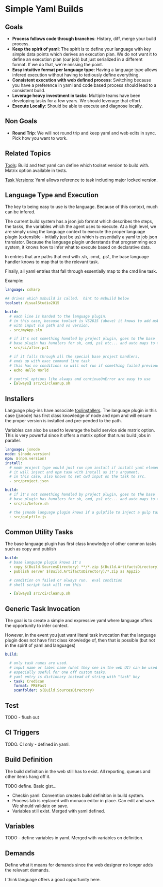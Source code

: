 # Simple Yaml Builds

## Goals

- **Process follows code through branches**: History, diff, merge your build process.
- **Keep the spirit of yaml**:  The spirit is to define your language with key simple data points which derives an execution plan.  We do not want it to define an execution plan (our job) but just serialized in a different format.  If we do that, we're missing the point.
- **Easy intuitive format per language type**: Having a language type allows infered execution without having to tediously define everything. 
- **Consistent execution with web defined process**: Switching because you have a preference in yaml and code based process should lead to a consistent build.
- **Leverage heavy investment in tasks**: Multiple teams have been developing tasks for a few years.  We should leverage that effort.
- **Execute Locally**: Should be able to execute and diagnose locally.

## Non Goals

- **Round Trip**: We will not round trip and keep yaml and web edits in sync.  Pick how you want to work.

## Related Topics

[Tools](tools.md): Build and test yaml can define which toolset version to build with.  Matrix option available in tests.  

[Task Versions](preview.md): Yaml allows reference to task including major locked version.

## Language Type and Execution

The key to being easy to use is the language.  Because of this context, much can be infered.

The current build system has a json job format which describes the steps, the tasks, the variables which the agent uses to execute.  At a high level, we are simply using the language context to execute the proper language plugin (extensible - initially just be us) which is essentially a yaml to job json translator.  Because the language plugin understands that programming eco system, it knows how to infer what to execute based on declarative data.

In entries that are paths that end with .sh, .cmd, .ps1, the base language handler knows to map that to the relevant task.

Finally, all yaml entries that fall through essentially map to the cmd line task.

Example:

```yaml
language: csharp

## drives which msbuild is called.  hint to msbuild below
toolset: VisualStudio2015

build:
  # each line is handed to the language plugin.
  # in this case, because toolset is VS2015 (above) it knows to add msbuild task
  # with input sln path and vs version. 
  - src/myApp.sln

  # if it's not something handled by project plugin, goes to the base
  # base plugin has handlers for sh, cmd, ps1 etc... and auto maps to the appropriate task
  - src/ci/after.ps1

  # if it falls through all the special base project handlers, 
  # ends up with exec command line task
  # this has no conditions so will not run if something failed previously
  - echo Hello World

  # control options like always and continueOnError are easy to use
  - [always] src/ci/cleanup.sh
```

## Installers

Language plug-ins have associate [toolinstallers](tools.md).  The language plugin in this case (jsnode) has first class knowledge of node and npm and will ensure the proper version is installed and pre-pended to the path.

Variables can also be used to leverage the build service side matrix option.  This is very powerful since it offers a matrix option that runs build jobs in parallel.

```yaml
language: jsnode
node: $(node.version)
npm: $(npm.version)
install:
  # node project type would just run npm install if install yaml element exists
  # it will inject and npm task with install as it's argument.
  # in this case, also knows to set cwd input on the task to src.
  - src/project.json

build:
  # if it's not something handled by project plugin, goes to the base
  # base plugin has handlers for sh, cmd, ps1 etc... and auto maps to the appropriate task
  - src/ci/before.sh

  # the jsnode language plugin knows if a gulpfile to inject a gulp task
  - src/gulpfile.js
```

## Common Utility Tasks

The base language plugin has first class knowledge of other common tasks such as copy and publish

```yaml
build:
  # base language plugin knows it's
  - copy $(Build.SourcesDirectory) **/*.zip $(Build.ArtifactsDirectory) overwrite
  - publish server $(Build.ArtifactsDirectory)/*.zip as AppZip 

  # condition on failed or always run.  eval condition
  # shell script task will run this 

  - [always] src/ci/cleanup.sh
```

## Generic Task Invocation

The goal is to create a simple and expressive yaml where language offers the opportunity to infer context.

However, in the event you just want literal task invocation that the language plugin does not have first class knowledge of, then that is possible (but not in the spirit of yaml and languages)

```yaml
build:

  # only task names are used.
  # input name or label name (what they see in the web UI) can be used 
  # especially useful for one off custom tasks.
  # yaml entry is dictionary instead of string with "task" key
  - task: CredScan
    format: PREFast
    scanfolder: $(Build.SourcesDirectory)
```

## Test

TODO - flush out

## CI Triggers

TODO.  CI only - defined in yaml.

## Build Definition

The build definition in the web still has to exist.  All reporting, queues and other items hang off it.

TODO define.  Basic gist...

- Checkin yaml.  Convention creates build definition in build system.
- Process tab is replaced with monaco editor in place.  Can edit and save.  We should validate on save.
- Variables still exist.  Merged with yaml defined.

## Variables

TODO - define variables in yaml.  Merged with variables on definition.

## Demands

Define what it means for demands since the web designer no longer adds the relevant demands. 

I think language offers a good opportunity here.
